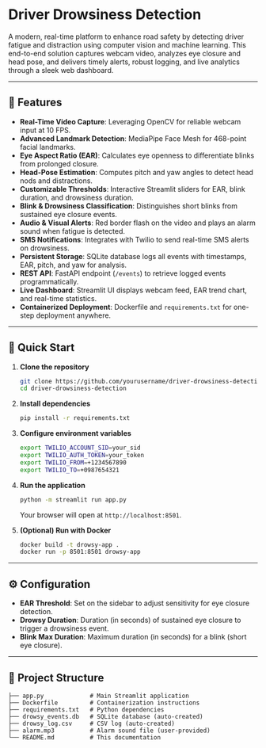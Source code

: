 # Driver Drowsiness Detection

A modern, real-time platform to enhance road safety by detecting driver fatigue and distraction using computer vision and machine learning. This end-to-end solution captures webcam video, analyzes eye closure and head pose, and delivers timely alerts, robust logging, and live analytics through a sleek web dashboard.

---

## 🔎 Features

* **Real-Time Video Capture**: Leveraging OpenCV for reliable webcam input at 10 FPS.
* **Advanced Landmark Detection**: MediaPipe Face Mesh for 468-point facial landmarks.
* **Eye Aspect Ratio (EAR)**: Calculates eye openness to differentiate blinks from prolonged closure.
* **Head-Pose Estimation**: Computes pitch and yaw angles to detect head nods and distractions.
* **Customizable Thresholds**: Interactive Streamlit sliders for EAR, blink duration, and drowsiness duration.
* **Blink & Drowsiness Classification**: Distinguishes short blinks from sustained eye closure events.
* **Audio & Visual Alerts**: Red border flash on the video and plays an alarm sound when fatigue is detected.
* **SMS Notifications**: Integrates with Twilio to send real-time SMS alerts on drowsiness.
* **Persistent Storage**: SQLite database logs all events with timestamps, EAR, pitch, and yaw for analysis.
* **REST API**: FastAPI endpoint (`/events`) to retrieve logged events programmatically.
* **Live Dashboard**: Streamlit UI displays webcam feed, EAR trend chart, and real-time statistics.
* **Containerized Deployment**: Dockerfile and `requirements.txt` for one-step deployment anywhere.

---

## 🚀 Quick Start

1. **Clone the repository**

   ```bash
   git clone https://github.com/yourusername/driver-drowsiness-detection.git
   cd driver-drowsiness-detection
   ```

2. **Install dependencies**

   ```bash
   pip install -r requirements.txt
   ```

3. **Configure environment variables**

   ```bash
   export TWILIO_ACCOUNT_SID=your_sid
   export TWILIO_AUTH_TOKEN=your_token
   export TWILIO_FROM=+1234567890
   export TWILIO_TO=+0987654321
   ```

4. **Run the application**

   ```bash
   python -m streamlit run app.py
   ```

   Your browser will open at `http://localhost:8501`.

5. **(Optional) Run with Docker**

   ```bash
   docker build -t drowsy-app .
   docker run -p 8501:8501 drowsy-app
   ```

---

## ⚙️ Configuration

* **EAR Threshold**: Set on the sidebar to adjust sensitivity for eye closure detection.
* **Drowsy Duration**: Duration (in seconds) of sustained eye closure to trigger a drowsiness event.
* **Blink Max Duration**: Maximum duration (in seconds) for a blink (short eye closure).

---

## 📂 Project Structure

```
├── app.py             # Main Streamlit application
├── Dockerfile         # Containerization instructions
├── requirements.txt   # Python dependencies
├── drowsy_events.db   # SQLite database (auto-created)
├── drowsy_log.csv     # CSV log (auto-created)
├── alarm.mp3          # Alarm sound file (user-provided)
└── README.md          # This documentation
```
